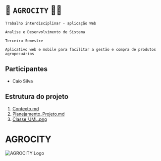 # 🍉 `AGROCITY` 🥕🥦
`Trabalho interdisciplinar - aplicação Web`

`Analise e Desenvolvimento de Sistema`

`Terceiro Semestre`

`Aplicativo web e mobile para facilitar a gestão e compra de produtos agropecuários`

## Participantes
 - Caio Silva
## Estrutura do projeto 
1.   [Contexto.md](https://github.com/CaioS1lv2/Agrocity/blob/main/Documentos/1.%20Contexto.md)
2.   [Planejamento_Projeto.md](https://github.com/CaioS1lv2/Agrocity/blob/main/Documentos/2.%20Planejamento_Projeto.md)
3.   [Classe_UML.png](https://github.com/CaioS1lv2/Agrocity/blob/main/Documentos/3.%20Classe%20UML.png)

# AGROCITY 

![AGROCITY Logo](./assets/Agrocitylogo.png)